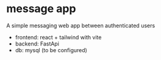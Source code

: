 # message app

A simple messaging web app between authenticated users

- frontend: react + tailwind with vite
- backend: FastApi
- db: mysql (to be configured)

